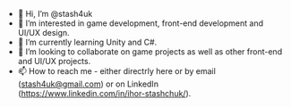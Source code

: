 - 👋 Hi, I’m @stash4uk
- 👀 I’m interested in game development, front-end development and UI/UX design.
- 🌱 I’m currently learning Unity and C#.
- 💞️ I’m looking to collaborate on game projects as well as other front-end and UI/UX projects.
- 📫 How to reach me  - either directrly here or by email (stash4uk@gmail.com) or on LinkedIn (https://www.linkedin.com/in/ihor-stashchuk/).

<!---
stash4uk/stash4uk is a ✨ special ✨ repository because its `README.md` (this file) appears on your GitHub profile.
You can click the Preview link to take a look at your changes.
--->
